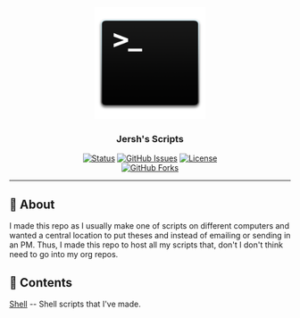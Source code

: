 <p align="center">
  <a href="" rel="noopener">
 <img width=200px height=200px src=".asssets/terminal.png" alt="Project logo"></a>
</p>

<h3 align="center"> Jersh's Scripts </h3>

<div align="center">

[![Status](https://img.shields.io/badge/status-active-success.svg)]()
[![GitHub Issues](https://img.shields.io/github/issues/coloredbytes/jershs-scripts.svg)](https://github.com/coloredbytes/stream-dock/issues)
[![License](https://img.shields.io/badge/license-MIT-blue.svg)](/LICENSE) <br>
[![GitHub Forks](https://img.shields.io/github/forks/coloredbytes/jershs-scripts)](https://github.com/coloredbytes/jershs-scripts/fork)


</div>

---

## 🧐 About <a name = "about"></a>

I made this repo as I usually make one of scripts on different computers and wanted a central location to put theses and instead of emailing or sending in an PM. Thus, I made this repo to host all my scripts that, don't I don't think need to go into my org repos.

## :link:  Contents

[Shell](/shell/) -- Shell scripts that I've made.